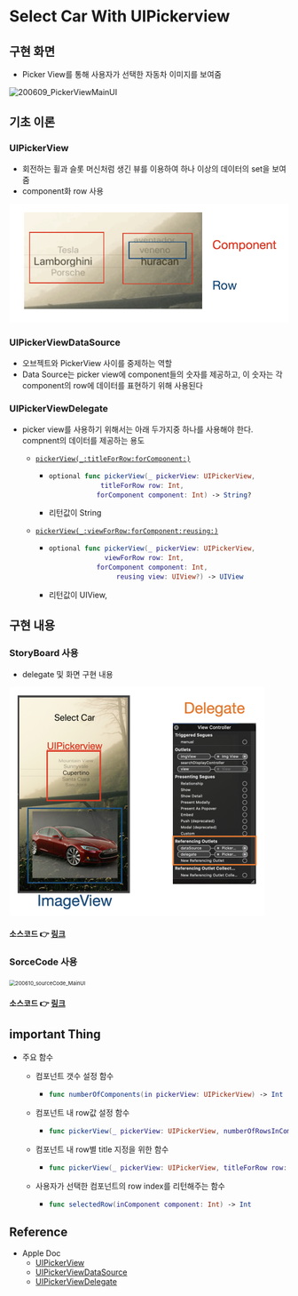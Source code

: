# Select Car With UIPickerview

## 구현 화면

- Picker View를 통해 사용자가 선택한 자동차 이미지를 보여줌

![200609_PickerViewMainUI](../image/200609_PickerViewMainUI.gif)

## 기초 이론

### UIPickerView

- 회전하는 휠과 슬롯 머신처럼 생긴 뷰를 이용하여 하나 이상의 데이터의 set을 보여줌
- component화 row 사용

![200610_component&row1](../image/200610_component&row1.png)



### UIPickerViewDataSource

- 오브젝트와 PickerView 사이를 중제하는 역할
- Data Source는 picker view에 component들의 숫자를 제공하고, 이 숫자는 각 component의 row에 데이터를 표현하기 위해 사용된다

### UIPickerViewDelegate

- picker view를 사용하기 위해서는 아래 두가지중 하나를 사용해야 한다. compnent의 데이터를 제공하는 용도

  - [`pickerView(_:titleForRow:forComponent:)`](https://developer.apple.com/documentation/uikit/uipickerviewdelegate/1614384-pickerview)

    - ```swift
      optional func pickerView(_ pickerView: UIPickerView, 
                   titleForRow row: Int, 
                  forComponent component: Int) -> String?
      ```

    - 리턴값이 String 

  - [`pickerView(_:viewForRow:forComponent:reusing:)`](https://developer.apple.com/documentation/uikit/uipickerviewdelegate/1614389-pickerview)

    - ```swift
      optional func pickerView(_ pickerView: UIPickerView, 
                    viewForRow row: Int, 
                  forComponent component: Int, 
                       reusing view: UIView?) -> UIView
      ```

    - 리턴값이 UIView,  

  

## 구현 내용

### StoryBoard 사용

- delegate 및 화면 구현 내용

<img src="../image/200610_UIPickerView_StoryBoard.png" alt="200610_UIPickerView_StoryBoard" style="zoom:50%;" />

#### 소스코드 :point_right: [링크](../sourceCode/SelectCar)

### SorceCode 사용

<img src="../image/200610_sourceCode_MainUI.gif" alt="200610_sourceCode_MainUI" style="zoom:67%;" />

#### 소스코드 :point_right: [링크](../sourceCode/SelectCar_Code)

## important Thing

- 주요 함수

  - 컴포넌트 갯수 설정 함수

    - ```swift
      func numberOfComponents(in pickerView: UIPickerView) -> Int 
      ```

  - 컴포넌트 내 row값 설정 함수

    - ```swift
      func pickerView(_ pickerView: UIPickerView, numberOfRowsInComponent component: Int) -> Int
      ```

  - 컴포넌트 내 row별 title 지정을 위한 함수

    - ```swift
      func pickerView(_ pickerView: UIPickerView, titleForRow row: Int, forComponent component: Int) -> String?
      ```

  - 사용자가 선택한 컴포넌트의  row index를 리턴해주는 함수

    - ```swift
      func selectedRow(inComponent component: Int) -> Int
      ```

## Reference

- Apple Doc
  - [UIPickerView](https://developer.apple.com/documentation/uikit/uipickerview)
  - [UIPickerViewDataSource](https://developer.apple.com/documentation/uikit/uipickerviewdatasource)
  - [UIPickerViewDelegate](https://developer.apple.com/documentation/uikit/uipickerviewdelegate)

